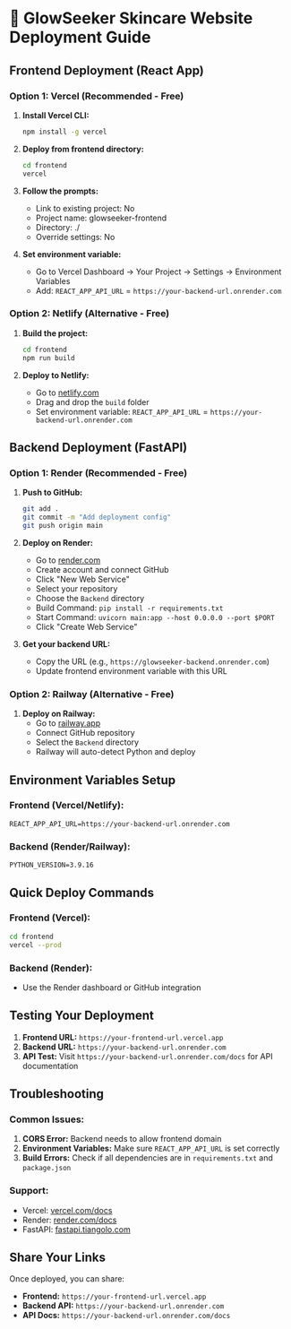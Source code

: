 # 🚀 GlowSeeker Skincare Website Deployment Guide

## Frontend Deployment (React App)

### Option 1: Vercel (Recommended - Free)
1. **Install Vercel CLI:**
   ```bash
   npm install -g vercel
   ```

2. **Deploy from frontend directory:**
   ```bash
   cd frontend
   vercel
   ```

3. **Follow the prompts:**
   - Link to existing project: No
   - Project name: glowseeker-frontend
   - Directory: ./
   - Override settings: No

4. **Set environment variable:**
   - Go to Vercel Dashboard → Your Project → Settings → Environment Variables
   - Add: `REACT_APP_API_URL` = `https://your-backend-url.onrender.com`

### Option 2: Netlify (Alternative - Free)
1. **Build the project:**
   ```bash
   cd frontend
   npm run build
   ```

2. **Deploy to Netlify:**
   - Go to [netlify.com](https://netlify.com)
   - Drag and drop the `build` folder
   - Set environment variable: `REACT_APP_API_URL` = `https://your-backend-url.onrender.com`

## Backend Deployment (FastAPI)

### Option 1: Render (Recommended - Free)
1. **Push to GitHub:**
   ```bash
   git add .
   git commit -m "Add deployment config"
   git push origin main
   ```

2. **Deploy on Render:**
   - Go to [render.com](https://render.com)
   - Create account and connect GitHub
   - Click "New Web Service"
   - Select your repository
   - Choose the `Backend` directory
   - Build Command: `pip install -r requirements.txt`
   - Start Command: `uvicorn main:app --host 0.0.0.0 --port $PORT`
   - Click "Create Web Service"

3. **Get your backend URL:**
   - Copy the URL (e.g., `https://glowseeker-backend.onrender.com`)
   - Update frontend environment variable with this URL

### Option 2: Railway (Alternative - Free)
1. **Deploy on Railway:**
   - Go to [railway.app](https://railway.app)
   - Connect GitHub repository
   - Select the `Backend` directory
   - Railway will auto-detect Python and deploy

## Environment Variables Setup

### Frontend (Vercel/Netlify):
```
REACT_APP_API_URL=https://your-backend-url.onrender.com
```

### Backend (Render/Railway):
```
PYTHON_VERSION=3.9.16
```

## Quick Deploy Commands

### Frontend (Vercel):
```bash
cd frontend
vercel --prod
```

### Backend (Render):
- Use the Render dashboard or GitHub integration

## Testing Your Deployment

1. **Frontend URL:** `https://your-frontend-url.vercel.app`
2. **Backend URL:** `https://your-backend-url.onrender.com`
3. **API Test:** Visit `https://your-backend-url.onrender.com/docs` for API documentation

## Troubleshooting

### Common Issues:
1. **CORS Error:** Backend needs to allow frontend domain
2. **Environment Variables:** Make sure `REACT_APP_API_URL` is set correctly
3. **Build Errors:** Check if all dependencies are in `requirements.txt` and `package.json`

### Support:
- Vercel: [vercel.com/docs](https://vercel.com/docs)
- Render: [render.com/docs](https://render.com/docs)
- FastAPI: [fastapi.tiangolo.com](https://fastapi.tiangolo.com)

## Share Your Links

Once deployed, you can share:
- **Frontend:** `https://your-frontend-url.vercel.app`
- **Backend API:** `https://your-backend-url.onrender.com`
- **API Docs:** `https://your-backend-url.onrender.com/docs` 